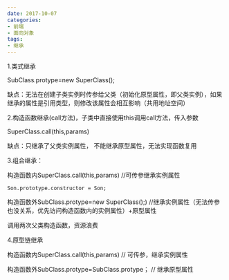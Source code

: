 ```yaml
---
date: 2017-10-07
categories: 
- 前端
- 面向对象
tags:
- 继承
---
```


1.类式继承

SubClass.protype=new SuperClass();

缺点：无法在创建子类实例时传参给父类（初始化原型属性，即父类实例），如果继承的属性是引用类型，则修改该属性会相互影响（共用地址空间）

2.构造函数继承(call方法)，子类中直接使用this调用call方法，传入参数

SuperClass.call(this,params) 

缺点：只继承了父类实例属性， 不能继承原型属性，无法实现函数复用 

3.组合继承：

构造函数内SuperClass.call(this,params) //可传参继承实例属性

```text
Son.prototype.constructor = Son;
```

构造函数外SubClass.protype=new SuperClass();) //继承实例属性（无法传参也没关系，优先访问构造函数内的实例属性）+原型属性

调用两次父类构造函数，资源浪费

4.原型链继承

构造函数内SuperClass.call(this,params) // 可传参，继承实例属性

构造函数外SubClass.protype=SubClass.protype； // 继承原型属性

